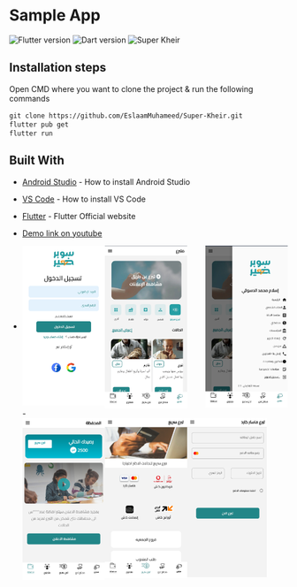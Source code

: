 # Sample App
![Flutter version](https://img.shields.io/badge/Flutter-Version%203.3.2-blue) ![Dart version](https://img.shields.io/badge/Dart-Version%202.18.1-blue) ![Super Kheir](https://img.shields.io/badge/Sample%20Version-Version%201.0.0-green)

## Installation steps

Open CMD where you want to clone the project & run the following commands

```
git clone https://github.com/EslaamMuhameed/Super-Kheir.git
flutter pub get
flutter run
```

## Built With

- [Android Studio](https://developer.android.com/studio/install) - How to install Android Studio
- [VS Code](https://code.visualstudio.com/) - How to install VS Code
- [Flutter](https://flutter.dev) - Flutter Official website

- [Demo link on youtube](https://youtu.be/oBv5Jz1dQkc?si=dVHcxJHlVA7VBn86)
- <div class="row">
    <img src="https://github.com/EslaamMuhameed/Super-Kheir/blob/main/assets/PicsArt_24-01-06_18-14-09-956.jpg" align="left" height=30% width=31%/>

    <img src="https://github.com/EslaamMuhameed/Super-Kheir/blob/main/assets/PicsArt_01-06-06.14.22.jpg" align="center" height=30% width=31%/>
  
    <img src="https://github.com/EslaamMuhameed/Super-Kheir/blob/main/assets/PicsArt_01-06-06.14.38.jpg" align="right" height=30% width=31%/>
  </div>
  - <div class="row">
    <img src="https://github.com/EslaamMuhameed/Super-Kheir/blob/main/assets/PicsArt_01-06-06.15.33.jpg" align="left" height=30% width=31%/>
      
    <img src="https://github.com/EslaamMuhameed/Super-Kheir/blob/main/assets/PicsArt_01-06-06.15.00.jpg" align="left" height=30% width=31%/>
     
     <img src="https://github.com/EslaamMuhameed/Super-Kheir/blob/main/assets/PicsArt_01-06-06.15.18.jpg" align="left" height=30% width=30%/>

   </div>









